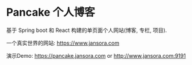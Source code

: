 # Pancake 个人博客
基于 Spring boot 和 React 构建的单页面个人网站(博客, 专栏, 项目).

一个真实世界的网站: https://www.jansora.com

演示Demo: https://pancake.jansora.com or http://www.jansora.com:9191

